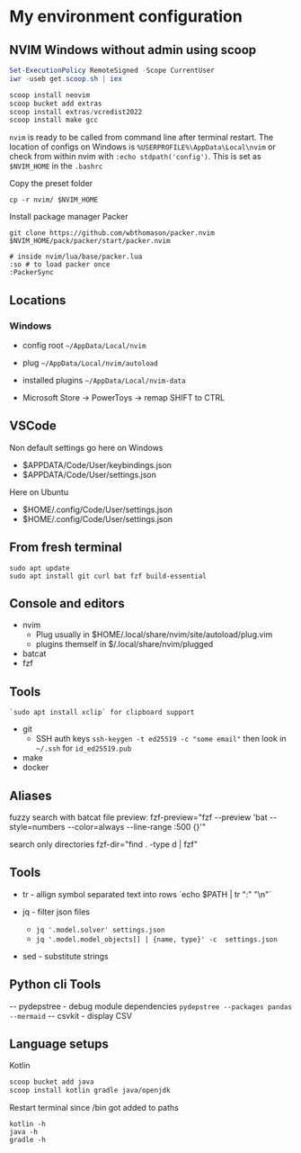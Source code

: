 # My environment configuration

## NVIM Windows without admin using scoop
```powershell
Set-ExecutionPolicy RemoteSigned -Scope CurrentUser
iwr -useb get.scoop.sh | iex
```

```powershell
scoop install neovim
scoop bucket add extras
scoop install extras/vcredist2022
scoop install make gcc
```

`nvim` is ready to be called from command line after terminal restart. The location of configs on Windows is `%USERPROFILE%\AppData\Local\nvim` or check from within nvim with `:echo stdpath('config')`. This is set as `$NVIM_HOME` in the `.bashrc` 


Copy the preset folder
```
cp -r nvim/ $NVIM_HOME
```

Install package manager Packer
```
git clone https://github.com/wbthomason/packer.nvim $NVIM_HOME/pack/packer/start/packer.nvim

# inside nvim/lua/base/packer.lua
:so # to load packer once
:PackerSync
```


## Locations
### Windows
- config root `~/AppData/Local/nvim`
- plug `~/AppData/Local/nvim/autoload`
- installed plugins `~/AppData/Local/nvim-data`

- Microsoft Store -> PowerToys -> remap SHIFT to CTRL


## VSCode
Non default settings go here on Windows
- $APPDATA/Code/User/keybindings.json
- $APPDATA/Code/User/settings.json

Here on Ubuntu
- $HOME/.config/Code/User/settings.json
- $HOME/.config/Code/User/settings.json


## From fresh terminal
```
sudo apt update
sudo apt install git curl bat fzf build-essential
```

## Console and editors 
- nvim
    - Plug usually in $HOME/.local/share/nvim/site/autoload/plug.vim
    - plugins themself in $/.local/share/nvim/plugged
- batcat
- fzf

## Tools

    `sudo apt install xclip` for clipboard support
- git
    - SSH auth keys `ssh-keygen -t ed25519 -c "some email"` then look in `~/.ssh` for `id_ed25519.pub`
- make
- docker

## Aliases
fuzzy search with batcat file preview:
fzf-preview="fzf --preview 'bat --style=numbers --color=always --line-range :500 {}'"

search only directories
fzf-dir="find . -type d | fzf"


## Tools
- tr - allign symbol separated text into rows ´echo $PATH | tr ":" "\n"´
- jq - filter json files
    - `jq '.model.solver' settings.json`
    - `jq '.model.model_objects[] | {name, type}' -c  settings.json`

- sed - substitute strings

## Python cli Tools
-- pydepstree - debug module dependencies `pydepstree --packages pandas --mermaid`
-- csvkit - display CSV 

## Language setups
Kotlin

```bash
scoop bucket add java
scoop install kotlin gradle java/openjdk
```

Restart terminal since /bin got added to paths

```
kotlin -h
java -h
gradle -h
```

